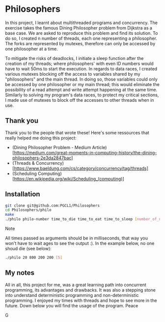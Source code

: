 # Philosophers

In this project, I learnt about multithreaded programs and concurrency. The exercise takes the famous Dining Philosopher problem from Dijkstra as a base case. We are asked to reproduce this problem and find its solution. To do so, I created n number of threads, each one representing a philosopher. The forks are represented by mutexes, therefore can only be accessed by one philosopher at a time.

To mitigate the risks of deadlocks, I initiate a sleep function after the creation of my threads; where philosophers' with even ID numbers would have to wait 50ms to start the execution. In regards to data races, I created various mutexes blocking off the access to variables shared by my "philosophers" and the main thread. In doing so, those variables could only be accessed by one philosopher or my main thread; this would eliminate the possibility of a read attempt and write attempt happening at the same time. Similarly to solving my program's data races, to protect my critical sections, I made use of mutexes to block off the accesses to other threads when in use.

## Thank you

Thank you to the people that wrote these! Here's some ressources that really helped me doing this project:
* (Dining Philosopher Problem - Medium Article)[https://medium.com/great-moments-in-computing-history/the-dining-philosophers-2e3da2847bac]
* (Threads & Concurrency) [https://www.baeldung.com/cs/category/concurrency/tag/threads]
* (Scheduling Computing) [https://en.wikipedia.org/wiki/Scheduling_(computing)]

## Installation

```bash
git clone git@github.com:PGCL1/Philosophers
cd Philosophers/philo
make
./philo philo-number time_to_die time_to_eat time_to_sleep [number_of_meals]
```
> [!NOTE]  
> All times passed as arguments should be in milliseconds, that way you won't have to wait ages to see the output :). In the example below, no one shoud die (see below): <br />
> ```bash
> ./philo 20 800 200 200 [5]
> ```

## My notes

All in all, this project for me, was a great learning path into concurrent programming, its advantages and drawbacks. It was also a stepping stone into understand deterministic programming and non-deterministic programming. I enjoyed my times with threads and hope to see more in the future. Down below you will find the usage of the program. Peace

G
